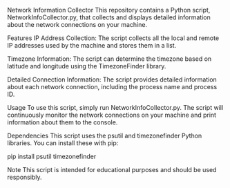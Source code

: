 Network Information Collector
This repository contains a Python script, NetworkInfoCollector.py, that collects and displays detailed information about the network connections on your machine.

Features
IP Address Collection: The script collects all the local and remote IP addresses used by the machine and stores them in a list.

Timezone Information: The script can determine the timezone based on latitude and longitude using the TimezoneFinder library.

Detailed Connection Information: The script provides detailed information about each network connection, including the process name and process ID.

Usage
To use this script, simply run NetworkInfoCollector.py. The script will continuously monitor the network connections on your machine and print information about them to the console.

Dependencies
This script uses the psutil and timezonefinder Python libraries. You can install these with pip:

pip install psutil timezonefinder

Note
This script is intended for educational purposes and should be used responsibly.
